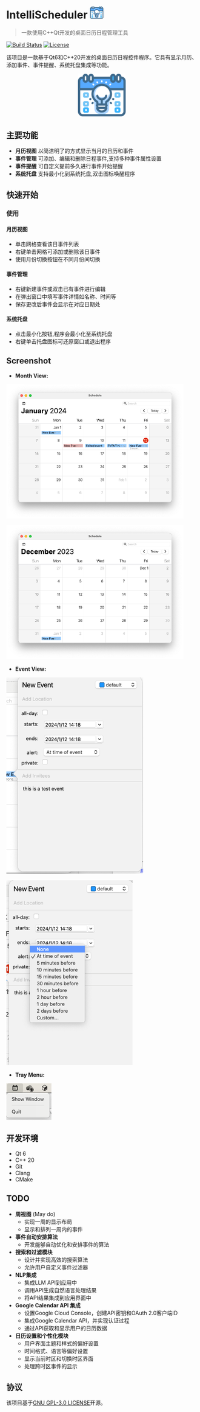 # IntelliScheduler <img src="resource/icon.svg" style="width: 7%;" />

> 一款使用C++Qt开发的桌面日历日程管理工具

[![Build Status](https://img.shields.io/badge/build-passing-brightgreen)](https://github.com/Toukaya/IntelliScheduler.git) [![License](https://img.shields.io/badge/license-GPL3.0-blue.svg)](LICENSE)

该项目是一款基于Qt6和C++20开发的桌面日历日程控件程序。它具有显示月历、添加事件、事件提醒、系统托盘集成等功能。

<p align="center"><img src="resource/icon.svg" style="width: 25%;" /></p>

## 主要功能

- **月历视图** 以简洁明了的方式显示当月的日历和事件
- **事件管理** 可添加、编辑和删除日程事件,支持多种事件属性设置
- **事件提醒** 可自定义提前多久进行事件开始提醒
- **系统托盘** 支持最小化到系统托盘,双击图标唤醒程序

## 快速开始

### 使用

#### 月历视图

- 单击网格查看该日事件列表
- 右键单击网格可添加或删除该日事件
- 使用月份切换按钮在不同月份间切换

#### 事件管理

- 右键新建事件或双击已有事件进行编辑
- 在弹出窗口中填写事件详情如名称、时间等
- 保存更改后事件会显示在对应日期处

#### 系统托盘

- 点击最小化按钮,程序会最小化至系统托盘
- 右键单击托盘图标可还原窗口或退出程序

## Screenshot

- **Month View:**

![MonthView](doc/Screenshot/MonthView.png)

![MonthView2](doc/Screenshot/MonthView2.png)

- **Event View:**

![EventView](doc/Screenshot/EventView.png)

![EventView2](doc/Screenshot/EventView2.png)

- **Tray Menu:**

![TrayMenu](doc/Screenshot/TrayMenu.png)



## 开发环境

- Qt 6
- C++ 20  
- Git
- Clang
- CMake

## TODO

- **周视图** (May do)
  - 实现一周的显示布局
  - 显示和排列一周内的事件
- **事件自动安排算法**
  - 开发能够自动优化和安排事件的算法
- **搜索和过滤模块**
  - 设计并实现高效的搜索算法
  - 允许用户自定义事件过滤器
- **NLP集成**
  - 集成LLM API到应用中
  - 调用API生成自然语言处理结果
  - 将API结果集成到应用界面中
- **Google Calendar API 集成**
  - 设置Google Cloud Console，创建API密钥和OAuth 2.0客户端ID
  - 集成Google Calendar API，并实现认证过程
  - 通过API获取和显示用户的日历数据
- **日历设置和个性化模块**
  - 用户界面主题和样式的偏好设置
  - 时间格式、语言等偏好设置
  - 显示当前时区和切换时区界面
  - 处理跨时区事件的显示

## 协议

该项目基于[GNU GPL-3.0 LICENSE](LICENSE)开源。